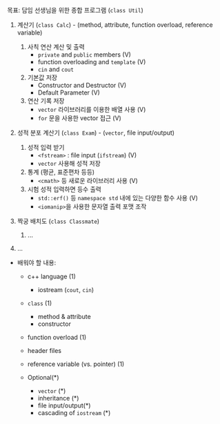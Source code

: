 목표: 담임 선생님을 위한 종합 프로그램 (`class Util`)

1. 계산기 (`class Calc`) - (method, attribute, function overload, reference variable)

   1. 사칙 연산 계산 및 출력
      - `private` and `public` members (V)
      - function overloading and `template` (V)
      - `cin` and `cout`
   2. 기본값 저장
      - Constructor and Destructor (V)
      - Default Parameter (V)
   3. 연산 기록 저장
      - `vector` 라이브러리를 이용한 배열 사용 (V)
      - `for` 문을 사용한 vector 접근 (V)

2. 성적 분포 계산기 (`class Exam`) - (`vector`, file input/output)

   1. 성적 입력 받기
      - `<fstream>` : file input (`ifstream`) (V)
      - `vector` 사용해 성적 저장
   2. 통계 (평균, 표준편차 등등)
      - `<cmath>` 등 새로운 라이브러리 사용 (V)
   3. 시험 성적 입력하면 등수 출력
      - `std::erf()` 등 `namespace std` 내에 있는 다양한 함수 사용 (V)
      - `<iomanip>`을 사용한 문자열 출력 포맷 조작

3. 짝궁 배치도 (`class Classmate`)
   1. ...
4. ...

- 배워야 할 내용:

  - c++ language (1)
    - iostream (`cout`, `cin`)
  - `class` (1)
    - method & attribute
    - constructor
  - function overload (1)
  - header files
  - reference variable (vs. pointer) (1)

  - Optional(\*)
    - `vector` (\*)
    - inheritance (\*)
    - file input/output(\*)
    - cascading of `iostream` (\*)
